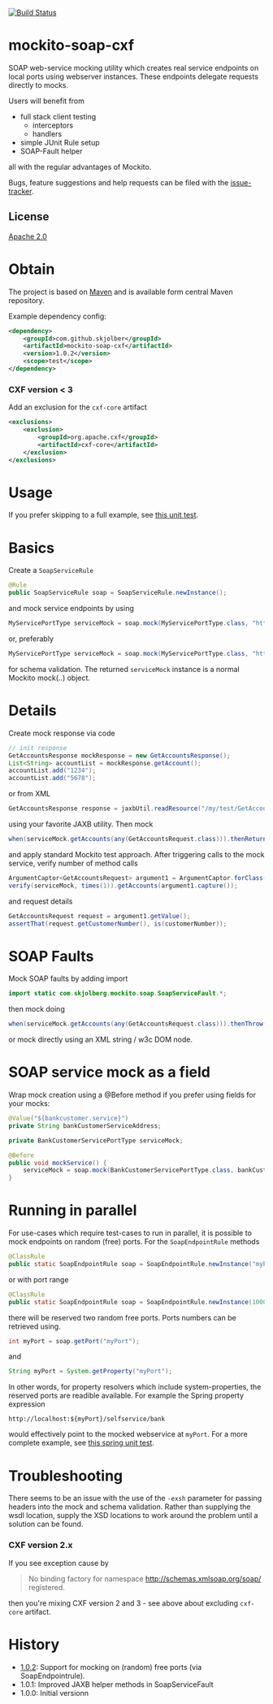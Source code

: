 [![Build Status](https://travis-ci.org/skjolber/mockito-soap-cxf.svg?branch=master)](https://travis-ci.org/skjolber/mockito-soap-cxf)

# mockito-soap-cxf
SOAP web-service mocking utility which creates real service endpoints on local ports using webserver instances. These endpoints delegate requests directly to mocks.

Users will benefit from
 * full stack client testing
   * interceptors
   * handlers
 * simple JUnit Rule setup
 * SOAP-Fault helper

all with the regular advantages of Mockito.

Bugs, feature suggestions and help requests can be filed with the [issue-tracker].

## License
[Apache 2.0]

# Obtain
The project is based on [Maven] and is available form central Maven repository.

Example dependency config:

```xml
<dependency>
	<groupId>com.github.skjolber</groupId>
	<artifactId>mockito-soap-cxf</artifactId>
	<version>1.0.2</version>
	<scope>test</scope>
</dependency>
```

### CXF version < 3
Add an exclusion for the `cxf-core` artifact

```xml
<exclusions>
	<exclusion>
		<groupId>org.apache.cxf</groupId>
		<artifactId>cxf-core</artifactId>
	</exclusion>
</exclusions>
```

# Usage
If you prefer skipping to a full example, see [this unit test](src/test/java/com/skjolberg/mockito/soap/BankCustomerServiceSoapEndpointRuleTest.java). 

# Basics
Create a `SoapServiceRule`
```java
@Rule
public SoapServiceRule soap = SoapServiceRule.newInstance();
```

and mock service endpoints by using

```java
MyServicePortType serviceMock = soap.mock(MyServicePortType.class, "http://localhost:12345"); 
```

or, preferably

```java
MyServicePortType serviceMock = soap.mock(MyServicePortType.class, "http://localhost:12345", "classpath:/wsdl/MyService.wsdl"); 
```

for schema validation. The returned `serviceMock` instance is a normal Mockito mock(..) object. 

# Details
Create mock response via code

```java
// init response
GetAccountsResponse mockResponse = new GetAccountsResponse();
List<String> accountList = mockResponse.getAccount();
accountList.add("1234");
accountList.add("5678");
```

or from XML

```java
GetAccountsResponse response = jaxbUtil.readResource("/my/test/GetAccountsResponse1.xml", GetAccountsResponse.class);
```
using your favorite JAXB utility. Then mock

```java
when(serviceMock.getAccounts(any(GetAccountsRequest.class))).thenReturn(mockResponse);
```

and apply standard Mockito test approach. After triggering calls to the mock service, verify number of method calls

```java
ArgumentCaptor<GetAccountsRequest> argument1 = ArgumentCaptor.forClass(GetAccountsRequest.class);
verify(serviceMock, times(1)).getAccounts(argument1.capture());
```

and request details

```java
GetAccountsRequest request = argument1.getValue();
assertThat(request.getCustomerNumber(), is(customerNumber));
```

# SOAP Faults
Mock SOAP faults by adding import

```java
import static com.skjolberg.mockito.soap.SoapServiceFault.*;
```

then mock doing

```java
when(serviceMock.getAccounts(any(GetAccountsRequest.class))).thenThrow(createFault(exception));
```

or mock directly using an XML string / w3c DOM node.

# SOAP service mock as a field
Wrap mock creation using a @Before method if you prefer using fields for your mocks:

```java
@Value("${bankcustomer.service}")
private String bankCustomerServiceAddress;

private BankCustomerServicePortType serviceMock;

@Before
public void mockService() {
	serviceMock = soap.mock(BankCustomerServicePortType.class, bankCustomerServiceAddress);
}
```

# Running in parallel
For use-cases which require test-cases to run in parallel, it is possible to mock endpoints on random (free) ports. For the `SoapEndpointRule` methods

```java
@ClassRule
public static SoapEndpointRule soap = SoapEndpointRule.newInstance("myPort", "yourPort");
```

or with port range

```java
@ClassRule
public static SoapEndpointRule soap = SoapEndpointRule.newInstance(10000, 30000, "myPort", "yourPort");
```

there will be reserved two random free ports. Ports numbers can be retrieved using.
```java
int myPort = soap.getPort("myPort");
```
and

```java
String myPort = System.getProperty("myPort");
```

In other words, for property resolvers which include system-properties, the reserved ports are readible available. For example the Spring property expression

```
http://localhost:${myPort}/selfservice/bank
```

would effectively point to the mocked webservice at `myPort`. For a more complete example, see
[this spring unit test](src/test/java/com/skjolberg/mockito/soap/BankCustomerSoapEndpointClassRuleTest.java).

# Troubleshooting
There seems to be an issue with the use of the `-exsh` parameter for passing headers into the mock and schema validation. Rather than supplying the wsdl location, supply the XSD locations to work around the problem until a solution can be found.

### CXF version 2.x
If you see exception cause by

> No binding factory for namespace http://schemas.xmlsoap.org/soap/ registered.

then you're mixing CXF version 2 and 3 - see above about excluding `cxf-core` artifact.

# History

 - [1.0.2]: Support for mocking on (random) free ports (via SoapEndpointrule). 
 - 1.0.1: Improved JAXB helper methods in SoapServiceFault
 - 1.0.0: Initial versionn

[Apache 2.0]:          	http://www.apache.org/licenses/LICENSE-2.0.html
[issue-tracker]:       	https://github.com/skjolber/mockito-soap-cxf/issues
[Maven]:                http://maven.apache.org/
[1.0.2]:				https://github.com/skjolber/mockito-soap-cxf/releases/tag/mockito-soap-cxf-1.0.2
